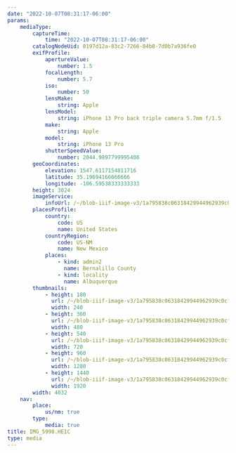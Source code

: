 ```yaml
---
date: "2022-10-07T08:31:17-06:00"
params:
    mediaType:
        captureTime:
            time: "2022-10-07T08:31:17-06:00"
        catalogNodeUid: 0197d12a-83c2-7266-84b8-7d0b7a936fe0
        exifProfile:
            apertureValue:
                number: 1.5
            focalLength:
                number: 5.7
            iso:
                number: 50
            lensMake:
                string: Apple
            lensModel:
                string: iPhone 13 Pro back triple camera 5.7mm f/1.5
            make:
                string: Apple
            model:
                string: iPhone 13 Pro
            shutterSpeedValue:
                number: 2044.9897799995408
        geoCoordinates:
            elevation: 1547.6117154811716
            latitude: 35.19694166666666
            longitude: -106.59538333333333
        height: 3024
        imageService:
            infoUrl: /~/blob-iiif-image-v3/1a795838c06318429944962939c0cfee41c4ce14c6b24979d54066b56efc4f3f/info.json
        placesProfile:
            country:
                code: US
                name: United States
            countryRegion:
                code: US-NM
                name: New Mexico
            places:
                - kind: admin2
                  name: Bernalillo County
                - kind: locality
                  name: Albuquerque
        thumbnails:
            - height: 180
              url: /~/blob-iiif-image-v3/1a795838c06318429944962939c0cfee41c4ce14c6b24979d54066b56efc4f3f/full/240%2C180/0/default.jpg
              width: 240
            - height: 360
              url: /~/blob-iiif-image-v3/1a795838c06318429944962939c0cfee41c4ce14c6b24979d54066b56efc4f3f/full/480%2C360/0/default.jpg
              width: 480
            - height: 540
              url: /~/blob-iiif-image-v3/1a795838c06318429944962939c0cfee41c4ce14c6b24979d54066b56efc4f3f/full/720%2C540/0/default.jpg
              width: 720
            - height: 960
              url: /~/blob-iiif-image-v3/1a795838c06318429944962939c0cfee41c4ce14c6b24979d54066b56efc4f3f/full/1280%2C960/0/default.jpg
              width: 1280
            - height: 1440
              url: /~/blob-iiif-image-v3/1a795838c06318429944962939c0cfee41c4ce14c6b24979d54066b56efc4f3f/full/1920%2C1440/0/default.jpg
              width: 1920
        width: 4032
    nav:
        place:
            us/nm: true
        type:
            media: true
title: IMG_5998.HEIC
type: media
---
```

